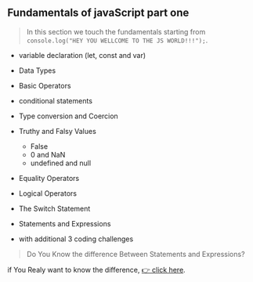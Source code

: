 ## Fundamentals of javaScript part one

> In this section we touch the fundamentals starting from 
`console.log("HEY YOU WELLCOME TO THE JS WORLD!!!");`.


* variable declaration (let, const and var)

* Data Types

* Basic Operators

* conditional statements

* Type conversion and Coercion

* Truthy and Falsy Values

  - False
  - 0 and NaN 
  - undefined and null

* Equality Operators

* Logical Operators

* The Switch Statement

* Statements and Expressions

* with additional 3 coding challenges


> Do You Know the difference Between Statements and Expressions?

 if You Realy want to know the difference, [👉 click here](https://www.freecodecamp.org/news/statement-vs-expression-whats-the-difference-in-programming/).